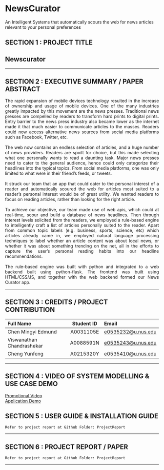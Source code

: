 # NewsCurator
An Intelligent Systems that automatically scours the web for news articles relevant to your personal preferences

## SECTION 1 : PROJECT TITLE
## Newscurator

---

## SECTION 2 : EXECUTIVE SUMMARY / PAPER ABSTRACT

<div style="text-align: justify"> The rapid expansion of mobile devices technology resulted in the increase of ownership and usage of mobile devices. One of the many industries greatly impacted by this movement are the news presses. Traditional news presses are compelled by readers to transform hard prints to digital prints. Entry barrier to the news press industry also became lower as the internet made it that much easier to communicate articles to the masses. Readers could now access alternative news sources from social media platforms such as Facebook, Twitter, etc. <br><br> The web now contains an endless selection of articles, and a huge number of news providers. Readers are spoilt for choice, but this made selecting what one personally wants to read a daunting task. Major news presses need to cater to the general audience, hence could only categorize their headlines into the typical topics. From social media platforms, one was only limited to what were in their friend’s feeds, or tweets. <br><br> It struck our team that an app that could cater to the personal interest of a reader and automatically scoured the web for articles most suited to a reader’s personal interest would be of great utility. We wanted readers to focus on reading articles, rather than looking for the right article. <br><br> To achieve our objective, our team made use of web apis, which could at real-time, scour and build a database of news headlines. Then through interest levels solicited from the readers, we employed a rule-based engine to intelligently craft a list of articles personally suited to the reader. Apart from common topic labels (e.g. business, sports, science, etc) which articles already came in, we employed natural language processing techniques to label whether an article content was about local news, or whether it was about something trending on the net, all in the efforts to capture the user’s personal reading habits into our headline recommendations. <br><br> The rule-based engine was built with python and integrated to a web backend built using python-flask. The frontend was built using HTML/CSS/JS, and together with the web backend formed our News Curator app. </div>

---

## SECTION 3 : CREDITS / PROJECT CONTRIBUTION

| Full Name  | Student ID | Email |
| :------------ |:---------------:| :-----|
| Chen Mingyi Edmund | A0031105E | e0535232@u.nus.edu |
| Viswanathan Chandrashekar | A0088591N | e0535243@u.nus.edu|
| Cheng Yunfeng | A0215320Y | e0535410@u.nus.edu|

---

## SECTION 4 : VIDEO OF SYSTEM MODELLING & USE CASE DEMO

<a href="ProjectReport/Promotional Video.mp4">Promotional Video</a><br>
<a href="ProjectReport/Application Demo Video.mp4">Application Demo</a>

## SECTION 5 : USER GUIDE & INSTALLATION GUIDE

`Refer to project report at Github Folder: ProjectReport`

---
## SECTION 6 : PROJECT REPORT / PAPER

`Refer to project report at Github Folder: ProjectReport`

---
